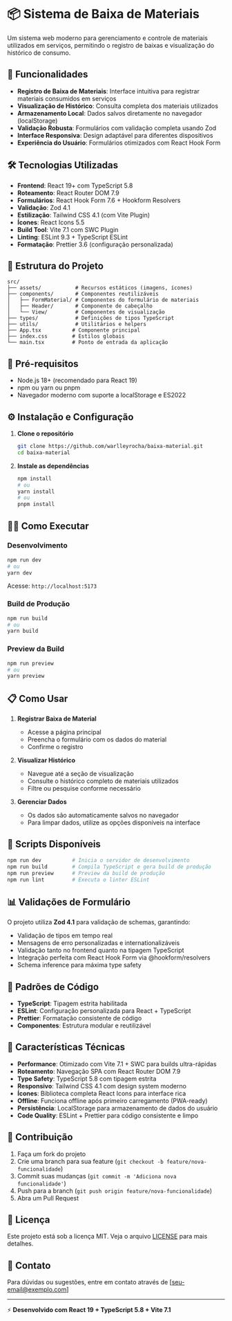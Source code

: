 # 📦 Sistema de Baixa de Materiais

Um sistema web moderno para gerenciamento e controle de materiais utilizados em serviços, permitindo o registro de baixas e visualização do histórico de consumo.

## 🚀 Funcionalidades

- **Registro de Baixa de Materiais**: Interface intuitiva para registrar materiais consumidos em serviços
- **Visualização de Histórico**: Consulta completa dos materiais utilizados
- **Armazenamento Local**: Dados salvos diretamente no navegador (localStorage)
- **Validação Robusta**: Formulários com validação completa usando Zod
- **Interface Responsiva**: Design adaptável para diferentes dispositivos
- **Experiência do Usuário**: Formulários otimizados com React Hook Form

## 🛠️ Tecnologias Utilizadas

- **Frontend**: React 19+ com TypeScript 5.8
- **Roteamento**: React Router DOM 7.9
- **Formulários**: React Hook Form 7.6 + Hookform Resolvers
- **Validação**: Zod 4.1
- **Estilização**: Tailwind CSS 4.1 (com Vite Plugin)
- **Ícones**: React Icons 5.5
- **Build Tool**: Vite 7.1 com SWC Plugin
- **Linting**: ESLint 9.3 + TypeScript ESLint
- **Formatação**: Prettier 3.6 (configuração personalizada)

## 📁 Estrutura do Projeto

```
src/
├── assets/           # Recursos estáticos (imagens, ícones)
├── components/       # Componentes reutilizáveis
│   ├── FormMaterial/ # Componentes do formulário de materiais
│   ├── Header/       # Componente de cabeçalho
│   └── View/         # Componentes de visualização
├── types/            # Definições de tipos TypeScript
├── utils/            # Utilitários e helpers
├── App.tsx          # Componente principal
├── index.css        # Estilos globais
└── main.tsx         # Ponto de entrada da aplicação
```

## 🚦 Pré-requisitos

- Node.js 18+ (recomendado para React 19)
- npm ou yarn ou pnpm
- Navegador moderno com suporte a localStorage e ES2022

## ⚙️ Instalação e Configuração

1. **Clone o repositório**
   ```bash
   git clone https://github.com/warlleyrocha/baixa-material.git
   cd baixa-material
   ```

2. **Instale as dependências**
   ```bash
   npm install
   # ou
   yarn install
   # ou
   pnpm install
   ```

## 🏃‍♂️ Como Executar

### Desenvolvimento
```bash
npm run dev
# ou
yarn dev
```
Acesse: `http://localhost:5173`

### Build de Produção
```bash
npm run build
# ou
yarn build
```

### Preview da Build
```bash
npm run preview
# ou
yarn preview
```

## 📋 Como Usar

1. **Registrar Baixa de Material**
   - Acesse a página principal
   - Preencha o formulário com os dados do material
   - Confirme o registro

2. **Visualizar Histórico**
   - Navegue até a seção de visualização
   - Consulte o histórico completo de materiais utilizados
   - Filtre ou pesquise conforme necessário

3. **Gerenciar Dados**
   - Os dados são automaticamente salvos no navegador
   - Para limpar dados, utilize as opções disponíveis na interface

## 🔧 Scripts Disponíveis

```bash
npm run dev          # Inicia o servidor de desenvolvimento
npm run build        # Compila TypeScript e gera build de produção
npm run preview      # Preview da build de produção
npm run lint         # Executa o linter ESLint
```

## 📊 Validações de Formulário

O projeto utiliza **Zod 4.1** para validação de schemas, garantindo:
- Validação de tipos em tempo real
- Mensagens de erro personalizadas e internationalizáveis
- Validação tanto no frontend quanto na tipagem TypeScript
- Integração perfeita com React Hook Form via @hookform/resolvers
- Schema inference para máxima type safety

## 🎨 Padrões de Código

- **TypeScript**: Tipagem estrita habilitada
- **ESLint**: Configuração personalizada para React + TypeScript
- **Prettier**: Formatação consistente de código
- **Componentes**: Estrutura modular e reutilizável

## 🌟 Características Técnicas

- **Performance**: Otimizado com Vite 7.1 + SWC para builds ultra-rápidas
- **Roteamento**: Navegação SPA com React Router DOM 7.9
- **Type Safety**: TypeScript 5.8 com tipagem estrita
- **Responsivo**: Tailwind CSS 4.1 com design system moderno
- **Ícones**: Biblioteca completa React Icons para interface rica
- **Offline**: Funciona offline após primeiro carregamento (PWA-ready)
- **Persistência**: LocalStorage para armazenamento de dados do usuário
- **Code Quality**: ESLint + Prettier para código consistente e limpo

## 🤝 Contribuição

1. Faça um fork do projeto
2. Crie uma branch para sua feature (`git checkout -b feature/nova-funcionalidade`)
3. Commit suas mudanças (`git commit -m 'Adiciona nova funcionalidade'`)
4. Push para a branch (`git push origin feature/nova-funcionalidade`)
5. Abra um Pull Request

## 📝 Licença

Este projeto está sob a licença MIT. Veja o arquivo [LICENSE](LICENSE) para mais detalhes.

## 📧 Contato

Para dúvidas ou sugestões, entre em contato através de [seu-email@exemplo.com]

---

⚡ **Desenvolvido com React 19 + TypeScript 5.8 + Vite 7.1**
